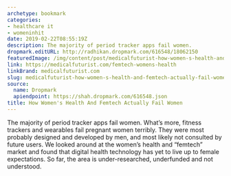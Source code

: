```yaml
---
archetype: bookmark
categories:
- healthcare it
- womeninhit
date: 2019-02-22T08:55:19Z
description: The majority of period tracker apps fail women.
dropmark.editURL: http://radhikan.dropmark.com/616548/18062150
featuredImage: /img/content/post/medicalfuturist-how-women-s-health-and-femtech-actually-fail-women.png
link: https://medicalfuturist.com/femtech-womens-health
linkBrand: medicalfuturist.com
slug: medicalfuturist-how-women-s-health-and-femtech-actually-fail-women
source:
  name: Dropmark
  apiendpoint: https://shah.dropmark.com/616548.json
title: How Women's Health And Femtech Actually Fail Women
---
```

The majority of period tracker apps fail women. What’s more, fitness trackers and wearables fail pregnant women terribly. They were most probably designed and developed by men, and most likely not consulted by future users. We looked around at the women’s health and “femtech” market and found that digital health technology has yet to live up to female expectations. So far, the area is under-researched, underfunded and not understood.

